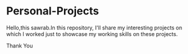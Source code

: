 # Personal-Projects
Hello,this sawrab.In this repository, I'll share my interesting projects on which I worked just to showcase my working skills on these projects.  

Thank You

